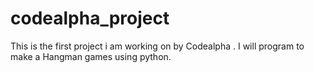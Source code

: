 # codealpha_project
This is the first project i am working on by Codealpha . I will program to make a Hangman games using python.
